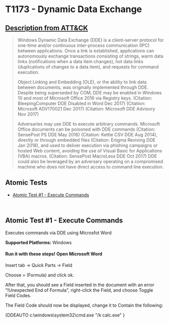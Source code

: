 # T1173 - Dynamic Data Exchange
## [Description from ATT&CK](https://attack.mitre.org/wiki/Technique/T1173)
<blockquote>Windows Dynamic Data Exchange (DDE) is a client-server protocol for one-time and/or continuous inter-process communication (IPC) between applications. Once a link is established, applications can autonomously exchange transactions consisting of strings, warm data links (notifications when a data item changes), hot data links (duplications of changes to a data item), and requests for command execution.

Object Linking and Embedding (OLE), or the ability to link data between documents, was originally implemented through DDE. Despite being superseded by COM, DDE may be enabled in Windows 10 and most of Microsoft Office 2016 via Registry keys. (Citation: BleepingComputer DDE Disabled in Word Dec 2017) (Citation: Microsoft ADV170021 Dec 2017) (Citation: Microsoft DDE Advisory Nov 2017)

Adversaries may use DDE to execute arbitrary commands. Microsoft Office documents can be poisoned with DDE commands (Citation: SensePost PS DDE May 2016) (Citation: Kettle CSV DDE Aug 2014), directly or through embedded files (Citation: Enigma Reviving DDE Jan 2018), and used to deliver execution via phishing campaigns or hosted Web content, avoiding the use of Visual Basic for Applications (VBA) macros. (Citation: SensePost MacroLess DDE Oct 2017) DDE could also be leveraged by an adversary operating on a compromised machine who does not have direct access to command line execution.</blockquote>

## Atomic Tests

- [Atomic Test #1 - Execute Commands](#atomic-test-1---execute-commands)


<br/>

## Atomic Test #1 - Execute Commands
Executes commands via DDE using Microsfot Word

**Supported Platforms:** Windows


#### Run it with these steps! Open Microsoft Word

Insert tab -> Quick Parts -> Field

Choose = (Formula) and click ok.

After that, you should see a Field inserted in the document with an error "!Unexpected End of Formula", right-click the Field, and choose Toggle Field Codes.

The Field Code should now be displayed, change it to Contain the following:

{DDEAUTO c:\\windows\\system32\\cmd.exe "/k calc.exe"  }


<br/>
